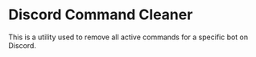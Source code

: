 # Discord Command Cleaner
This is a utility used to remove all active commands for a specific bot on
Discord.
